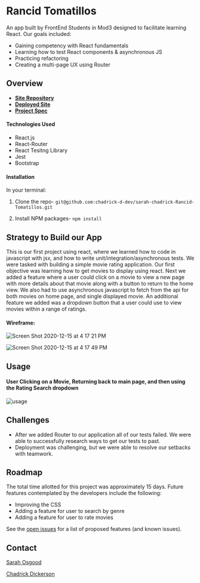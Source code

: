 # Rancid Tomatillos
An app built by FrontEnd Students in Mod3 designed to facilitate learning React. Our goals included: 
* Gaining competency with React fundamentals
* Learning how to test React components & asynchronous JS
* Practicing refactoring
* Creating a multi-page UX using Router

## Overview

- **[Site Repository](https://github.com/chadrick-d-dev/sarah-chadrick-Rancid-Tomatillos)**
- **[Deployed Site](https://chadrick-d-dev.github.io/sarah-chadrick-Rancid-Tomatillos/)**
- **[Project Spec](https://frontend.turing.io/projects/module-3/rancid-tomatillos-v3.html)**

#### Technologies Used

* React.js
* React-Router
* React Tesitng Library
* Jest
* Bootstrap

#### Installation
In your terminal:
1. Clone the repo-
`git@github.com:chadrick-d-dev/sarah-chadrick-Rancid-Tomatillos.git`

2. Install NPM packages- `npm install`

## Strategy to Build our App

This is our first project using react, where we learned how to code in javascript with jsx, and how to write unit/integration/asynchronous tests. We were tasked with building a simple movie rating application. Our first objective was learning how to get movies to display using react. Next we added a feature where a user could click on a movie to view a new page with more details about that movie along with a button to return to the home view. We also had to use asynchronous javascript to fetch from the api for both movies on home page, and single displayed movie. An additional feature we added was a dropdown button that a user could use to view movies within a range of ratings.


#### Wireframe: 
![Screen Shot 2020-12-15 at 4 17 21 PM](https://user-images.githubusercontent.com/12281987/102284287-298bcb80-3ef1-11eb-983e-e47dc9840b4d.png)

![Screen Shot 2020-12-15 at 4 17 49 PM](https://user-images.githubusercontent.com/12281987/102284310-30b2d980-3ef1-11eb-8acc-f24f7df2651e.png)

## Usage
#### User Clicking on a Movie, Returning back to main page, and then using the Rating Search dropdown
![usage](https://user-images.githubusercontent.com/12281987/102286179-fc411c80-3ef4-11eb-89fc-00012768d815.gif)

## Challenges
* After we added Router to our application all of our tests failed. We were able to successfully research ways to get our tests to past.
* Deployment was challenging, but we were able to resolve our setbacks with teamwork.

## Roadmap

The total time allotted for this project was approximately 15 days. Future features contemplated by the developers include the following:

* Improving the CSS
* Adding a feature for user to search by genre
* Adding a feature for user to rate movies

See the [open issues](https://github.com/chadrick-d-dev/sarah-chadrick-Rancid-Tomatillos/issues) for a list of proposed features (and known issues).

## Contact

 [Sarah Osgood](https://github.com/saraho1123)

 [Chadrick Dickerson](https://github.com/chadrick-d-dev)
